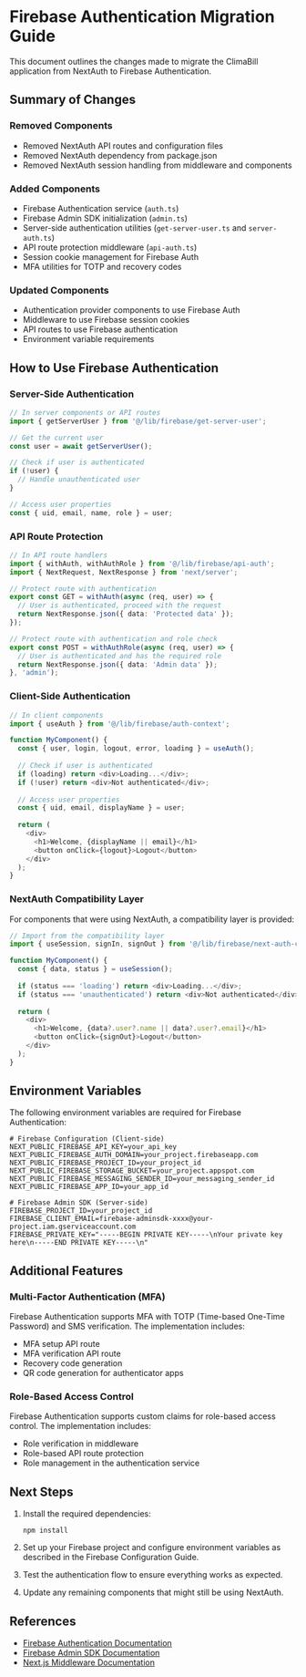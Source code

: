 # Firebase Authentication Migration Guide

This document outlines the changes made to migrate the ClimaBill application from NextAuth to Firebase Authentication.

## Summary of Changes

### Removed Components
- Removed NextAuth API routes and configuration files
- Removed NextAuth dependency from package.json
- Removed NextAuth session handling from middleware and components

### Added Components
- Firebase Authentication service (`auth.ts`)
- Firebase Admin SDK initialization (`admin.ts`)
- Server-side authentication utilities (`get-server-user.ts` and `server-auth.ts`)
- API route protection middleware (`api-auth.ts`)
- Session cookie management for Firebase Auth
- MFA utilities for TOTP and recovery codes

### Updated Components
- Authentication provider components to use Firebase Auth
- Middleware to use Firebase session cookies
- API routes to use Firebase authentication
- Environment variable requirements

## How to Use Firebase Authentication

### Server-Side Authentication
```typescript
// In server components or API routes
import { getServerUser } from '@/lib/firebase/get-server-user';

// Get the current user
const user = await getServerUser();

// Check if user is authenticated
if (!user) {
  // Handle unauthenticated user
}

// Access user properties
const { uid, email, name, role } = user;
```

### API Route Protection
```typescript
// In API route handlers
import { withAuth, withAuthRole } from '@/lib/firebase/api-auth';
import { NextRequest, NextResponse } from 'next/server';

// Protect route with authentication
export const GET = withAuth(async (req, user) => {
  // User is authenticated, proceed with the request
  return NextResponse.json({ data: 'Protected data' });
});

// Protect route with authentication and role check
export const POST = withAuthRole(async (req, user) => {
  // User is authenticated and has the required role
  return NextResponse.json({ data: 'Admin data' });
}, 'admin');
```

### Client-Side Authentication
```typescript
// In client components
import { useAuth } from '@/lib/firebase/auth-context';

function MyComponent() {
  const { user, login, logout, error, loading } = useAuth();
  
  // Check if user is authenticated
  if (loading) return <div>Loading...</div>;
  if (!user) return <div>Not authenticated</div>;
  
  // Access user properties
  const { uid, email, displayName } = user;
  
  return (
    <div>
      <h1>Welcome, {displayName || email}</h1>
      <button onClick={logout}>Logout</button>
    </div>
  );
}
```

### NextAuth Compatibility Layer
For components that were using NextAuth, a compatibility layer is provided:

```typescript
// Import from the compatibility layer
import { useSession, signIn, signOut } from '@/lib/firebase/next-auth-compat';

function MyComponent() {
  const { data, status } = useSession();
  
  if (status === 'loading') return <div>Loading...</div>;
  if (status === 'unauthenticated') return <div>Not authenticated</div>;
  
  return (
    <div>
      <h1>Welcome, {data?.user?.name || data?.user?.email}</h1>
      <button onClick={signOut}>Logout</button>
    </div>
  );
}
```

## Environment Variables

The following environment variables are required for Firebase Authentication:

```
# Firebase Configuration (Client-side)
NEXT_PUBLIC_FIREBASE_API_KEY=your_api_key
NEXT_PUBLIC_FIREBASE_AUTH_DOMAIN=your_project.firebaseapp.com
NEXT_PUBLIC_FIREBASE_PROJECT_ID=your_project_id
NEXT_PUBLIC_FIREBASE_STORAGE_BUCKET=your_project.appspot.com
NEXT_PUBLIC_FIREBASE_MESSAGING_SENDER_ID=your_messaging_sender_id
NEXT_PUBLIC_FIREBASE_APP_ID=your_app_id

# Firebase Admin SDK (Server-side)
FIREBASE_PROJECT_ID=your_project_id
FIREBASE_CLIENT_EMAIL=firebase-adminsdk-xxxx@your-project.iam.gserviceaccount.com
FIREBASE_PRIVATE_KEY="-----BEGIN PRIVATE KEY-----\nYour private key here\n-----END PRIVATE KEY-----\n"
```

## Additional Features

### Multi-Factor Authentication (MFA)
Firebase Authentication supports MFA with TOTP (Time-based One-Time Password) and SMS verification. The implementation includes:

- MFA setup API route
- MFA verification API route
- Recovery code generation
- QR code generation for authenticator apps

### Role-Based Access Control
Firebase Authentication supports custom claims for role-based access control. The implementation includes:

- Role verification in middleware
- Role-based API route protection
- Role management in the authentication service

## Next Steps

1. Install the required dependencies:
   ```
   npm install
   ```

2. Set up your Firebase project and configure environment variables as described in the Firebase Configuration Guide.

3. Test the authentication flow to ensure everything works as expected.

4. Update any remaining components that might still be using NextAuth.

## References

- [Firebase Authentication Documentation](https://firebase.google.com/docs/auth)
- [Firebase Admin SDK Documentation](https://firebase.google.com/docs/admin/setup)
- [Next.js Middleware Documentation](https://nextjs.org/docs/app/building-your-application/routing/middleware)
